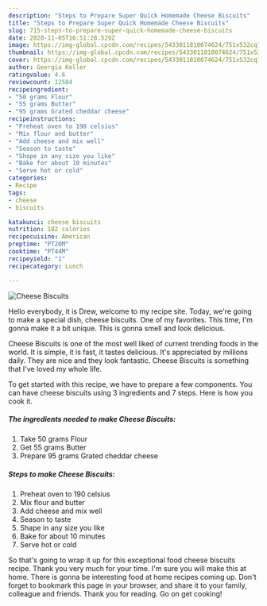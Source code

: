 ```yaml
---
description: "Steps to Prepare Super Quick Homemade Cheese Biscuits"
title: "Steps to Prepare Super Quick Homemade Cheese Biscuits"
slug: 715-steps-to-prepare-super-quick-homemade-cheese-biscuits
date: 2020-11-05T16:51:28.529Z
image: https://img-global.cpcdn.com/recipes/5433011810074624/751x532cq70/cheese-biscuits-recipe-main-photo.jpg
thumbnail: https://img-global.cpcdn.com/recipes/5433011810074624/751x532cq70/cheese-biscuits-recipe-main-photo.jpg
cover: https://img-global.cpcdn.com/recipes/5433011810074624/751x532cq70/cheese-biscuits-recipe-main-photo.jpg
author: Georgia Keller
ratingvalue: 4.6
reviewcount: 12584
recipeingredient:
- "50 grams Flour"
- "55 grams Butter"
- "95 grams Grated cheddar cheese"
recipeinstructions:
- "Preheat oven to 190 celsius"
- "Mix flour and butter"
- "Add cheese and mix well"
- "Season to taste"
- "Shape in any size you like"
- "Bake for about 10 minutes"
- "Serve hot or cold"
categories:
- Recipe
tags:
- cheese
- biscuits

katakunci: cheese biscuits 
nutrition: 182 calories
recipecuisine: American
preptime: "PT20M"
cooktime: "PT44M"
recipeyield: "1"
recipecategory: Lunch

---
```



![Cheese Biscuits](https://img-global.cpcdn.com/recipes/5433011810074624/751x532cq70/cheese-biscuits-recipe-main-photo.jpg)

Hello everybody, it is Drew, welcome to my recipe site. Today, we're going to make a special dish, cheese biscuits. One of my favorites. This time, I'm gonna make it a bit unique. This is gonna smell and look delicious.



Cheese Biscuits is one of the most well liked of current trending foods in the world. It is simple, it is fast, it tastes delicious. It's appreciated by millions daily. They are nice and they look fantastic. Cheese Biscuits is something that I've loved my whole life.


To get started with this recipe, we have to prepare a few components. You can have cheese biscuits using 3 ingredients and 7 steps. Here is how you cook it.

<!--inarticleads1-->

##### The ingredients needed to make Cheese Biscuits:

1. Take 50 grams Flour
1. Get 55 grams Butter
1. Prepare 95 grams Grated cheddar cheese




<!--inarticleads2-->

##### Steps to make Cheese Biscuits:

1. Preheat oven to 190 celsius
1. Mix flour and butter
1. Add cheese and mix well
1. Season to taste
1. Shape in any size you like
1. Bake for about 10 minutes
1. Serve hot or cold




So that's going to wrap it up for this exceptional food cheese biscuits recipe. Thank you very much for your time. I'm sure you will make this at home. There is gonna be interesting food at home recipes coming up. Don't forget to bookmark this page in your browser, and share it to your family, colleague and friends. Thank you for reading. Go on get cooking!
